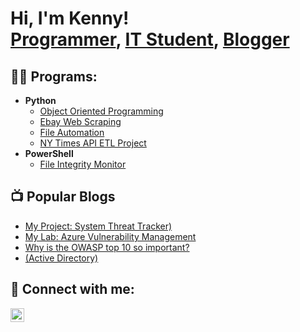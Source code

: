 <h1>Hi, I'm Kenny! <br/><a href="https://github.com/kennethrockson">Programmer</a>, <a href="https://www.linkedin.com/in/kennethrockson/">IT Student</a>, <a href="https://kennethr.squarespace.com">Blogger</a></h1>

<h2>👨‍💻 Programs:</h2>

- <b>Python</b>
  - [Object Oriented Programming](https://github.com/kennethrockson/Oop/tree/main/OOP)
  - [Ebay Web Scraping](https://github.com/kennethrockson/Oop/blob/main/OOP/midterm_code.py) 
  - [File Automation](https://github.com/kennethrockson/Oop/blob/main/OOP/file_io.py)
  - [NY Times API ETL Project](https://github.com/kennethrockson/NY-Times-API-ETL)
- <b>PowerShell</b>
  - [File Integrity Monitor](https://github.com/kennethrockson/File-Monitor)

<h2>📺 Popular Blogs</h2>

- [My Project: System Threat Tracker)](https://kennethr.squarespace.com/blog/introducing-the-system-threat-tracker)
- [My Lab: Azure Vulnerability Management](https://www.kennethrocksonstylist.com/blog/my-lab-azure-vulnerability-management)
- [Why is the OWASP top 10 so important?](https://www.kennethrocksonstylist.com/blog/why-is-the-owasp-so-important)
- [(Active Directory)](https://www.kennethrocksonstylist.com/blog/active-directory)
<h2> 🤳 Connect with me:</h2>

[<img align="left" alt="KennethRockson | LinkedIn" width="22px" src="https://cdn.jsdelivr.net/npm/simple-icons@v3/icons/linkedin.svg" />][linkedin]

[linkedin]: https://www.linkedin.com/in/kennethrockson
